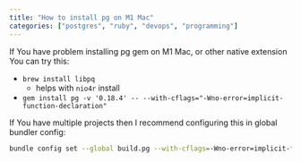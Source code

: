 ```yaml
---
title: "How to install pg on M1 Mac"
categories: ["postgres", "ruby", "devops", "programming"]
---
```


If You have problem installing pg gem on M1 Mac, or other native extension You can try this:
 * `brew install libpq`
   * helps with `nio4r` install
 * `gem install pg -v '0.18.4' -- --with-cflags="-Wno-error=implicit-function-declaration"`

If You have multiple projects then I recommend configuring this in global bundler config: 
```bash
bundle config set --global build.pg --with-cflags=-Wno-error=implicit-function-declaration
```

